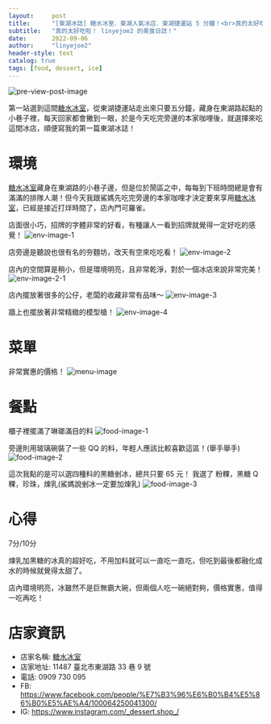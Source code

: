 ```yaml
---
layout:     post
title:      "[東湖冰誌] 糖水冰室．東湖人氣冰店．東湖捷運站 5 分鐘！<br>真的太好吃啦！ linyejoe2 的美食日誌！"
subtitle:   "真的太好吃啦！ linyejoe2 的美食日誌！"
date:       2022-09-06
author:     "linyejoe2"
header-style: text
catalog: true
tags: [food, dessert, ice]
---
```


![pre-view-post-image](https://i.imgur.com/6Xw3l82.png)

第一站選到這間[糖水冰室]，從東湖捷運站走出來只要五分鐘，藏身在東湖路起點的小巷子裡，每天回家都會撇到一眼，於是今天吃完旁邊的本家咖哩後，就選擇來吃這間冰店，順便寫我的第一篇東湖冰誌！

<!--more-->

# 環境

[糖水冰室]藏身在東湖路的小巷子邊，但是位於鬧區之中，每每到下班時間總是會有滿滿的排隊人潮！但今天我跟鯊媽先吃完旁邊的本家咖哩才決定要來享用[糖水冰室]，已經是接近打烊時間了，店內門可羅雀。

店面很小巧，招牌的字體非常的好看，有種讓人一看到招牌就覺得一定好吃的感覺！
![env-image-1](https://i.imgur.com/6Xw3l82.png)

店旁邊是聽說也很有名的夯麵坊，改天有空來吃吃看！
![env-image-2](https://i.imgur.com/Yx6KlEI.png)

店內的空間算是稍小，但是環境明亮，且非常乾淨，對於一個冰店來說非常完美！
![env-image-2-1](https://i.imgur.com/s9yGQm4.jpg)

店內擺放著很多的公仔，老闆的收藏非常有品味～
![env-image-3](https://i.imgur.com/V6JTg6z.jpg)

牆上也擺放著非常精緻的模型槍！
![env-image-4](https://i.imgur.com/BKlXHVg.jpg)

# 菜單

非常實惠的價格！
![menu-image](https://i.imgur.com/cU1TutZ.jpg)

# 餐點

櫃子裡擺滿了琳瑯滿目的料
![food-image-1](https://i.imgur.com/F5keZ27.jpg)

旁邊則用玻璃碗裝了一些 QQ 的料，年輕人應該比較喜歡這區！(舉手舉手)
![food-image-2](https://i.imgur.com/PccIh4d.jpg)

這次我點的是可以選四種料的黑糖剉冰，總共只要 65 元！
我選了 粉粿，黑糖 Q 粿，珍珠，煉乳(鯊媽說剉冰一定要加煉乳)
![food-image-3](https://i.imgur.com/xfHcjxZ.png)

# 心得

<p class='text-h2'>7分/10分</p>

煉乳加黑糖的冰真的超好吃，不用加料就可以一直吃一直吃，但吃到最後都融化成水的時候就覺得太甜了。

店內環境明亮，冰雖然不是巨無霸大碗，但兩個人吃一碗絕對夠，價格實惠，值得一吃再吃！

# 店家資訊

+ 店家名稱: [糖水冰室]
+ 店家地址: 11487 臺北市東湖路 33 巷 9 號
+ 電話: 0909 730 095
+ FB: https://www.facebook.com/people/%E7%B3%96%E6%B0%B4%E5%86%B0%E5%AE%A4/100064250041300/
+ IG: https://www.instagram.com/_dessert.shop_/

[糖水冰室]: /2022/09/06/yummyummy/dessert-shop/

